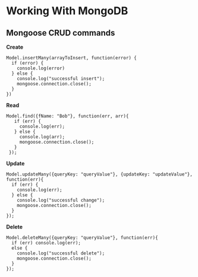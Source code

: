 # Working With MongoDB


## Mongoose CRUD commands

**Create**
```
Model.insertMany(arrayToInsert, function(error) {
  if (error) {
    console.log(error)
  } else {
    console.log("successful insert");
    mongoose.connection.close();
  }
})
```

**Read**
```
Model.find({fName: "Bob"}, function(err, arr){
   if (err) {
     console.log(err);
   } else {
     console.log(arr);
     mongoose.connection.close();
   }
 });
 ```

**Update**
```
Model.updateMany({queryKey: "queryValue"}, {updateKey: "updateValue"}, function(err){
  if (err) {
    console.log(err);
  } else {
    console.log("successful change");
    mongoose.connection.close();
  }
});
```

**Delete**
```
Model.deleteMany({queryKey: "queryValue"}, function(err){
  if (err) console.log(err);
  else {
    console.log("successful delete");
    mongoose.connection.close();
  }
});
```

